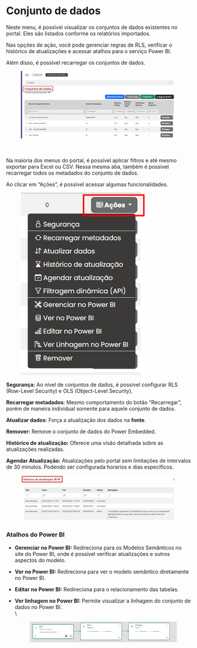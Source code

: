 # Conjunto de dados

Neste menu, é possível visualizar os conjuntos de dados existentes no portal. Eles são listados conforme os relatórios importados.&#x20;

Nas opções de ação, você pode gerenciar regras de RLS, verificar o histórico de atualizações e acessar atalhos para o serviço Power BI.&#x20;

Além disso, é possível recarregar os conjuntos de dados.

<figure><img src="../../../.gitbook/assets/image (444).png" alt=""><figcaption></figcaption></figure>

\
\
Na maioria dos menus do portal, é possível aplicar filtros e até mesmo exportar para Excel ou CSV. Nessa mesma aba, também é possível recarregar todos os metadados do conjunto de dados.

Ao clicar em “Ações”, é possível acessar algumas funcionalidades.

<figure><img src="../../../.gitbook/assets/Screenshot_26.png" alt=""><figcaption></figcaption></figure>

**Segurança:** Ao nível de conjuntos de dados, é possível configurar RLS (Row-Level Security) e OLS (Object-Level Security).

**Recarregar metadados**: Mesmo comportamento do botão “Recarregar”, porém de maneira individual somente para aquele conjunto de dados.

**Atualizar dados**: Força a atualização dos dados na **fonte**.

**Remover:** Remove o conjunto de dados do Power Embedded.

**Histórico de atualização:** Oferece uma visão detalhada sobre as atualizações realizadas.

**Agendar Atualização:**  Atualizações pelo portal sem limitações de intervalos de 30 minutos. Podendo ser configurada horarios e dias especificos.&#x20;

<figure><img src="../../../.gitbook/assets/image (32).png" alt=""><figcaption></figcaption></figure>

### Atalhos do Power BI

*   **Gerenciar no Power BI:** Redireciona para os Modelos Semânticos no site do Power BI, onde é possível verificar atualizações e outros aspectos do modelo.

    &#x20;
*   **Ver no Power BI:** Redireciona para ver o modelo semântico diretamente no Power BI.

    &#x20;
*   **Editar no Power BI:** Redireciona para o relacionamento das tabelas.

    &#x20;
*   **Ver linhagem no Power BI:** Permite visualizar a linhagem do conjunto de dados no Power BI.\
    \


    <figure><img src="../../../.gitbook/assets/image (33).png" alt=""><figcaption></figcaption></figure>

